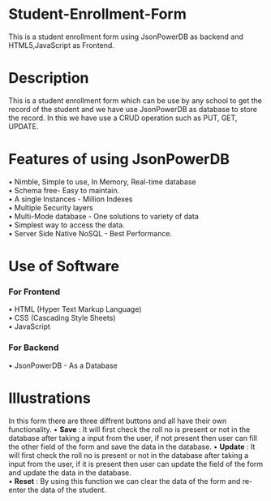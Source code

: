 # Student-Enrollment-Form
This is a student enrollment form using JsonPowerDB as backend and HTML5,JavaScript as Frontend.


# Description
This is a student enrollment form which can be use by any school to get the record of the student and we have use JsonPowerDB as database to store the record. In this we have use a CRUD operation such as PUT, GET, UPDATE.


# Features of using JsonPowerDB

•	Nimble, Simple to use, In Memory, Real-time database                                                                   
•	Schema free- Easy to maintain.                                                                                         
•	A single Instances - Million Indexes                                                                                   
•	Multiple Security layers                                                                                               
•	Multi-Mode database - One solutions to variety of data                                                                 
•	Simplest way to access the data.                                                                                       
•	Server Side Native NoSQL - Best Performance.                                                                                                                           


# Use of Software 

### For Frontend
•	HTML (Hyper Text Markup Language)                                                                                
•	CSS (Cascading Style Sheets)                                                             
•	JavaScript                                                                                                                                                            

### For Backend
•	JsonPowerDB - As a Database       

# Illustrations 
In this form there are three diffrent buttons and all have their own functionality.
•	**Save** : It will first check the roll no is present or not in the database after taking a input from the user, if not present then user can fill the other field of                the form and save the data in the database.                                                                                                              •	**Update** : It will first check the roll no is present or not in the database after taking a input from the user, if it is present then user can update the field of                the form and update the data in the database.                                                                                                                                                                                                                             
•	**Reset** : By using this function we can clear the data of the form and re-enter the data of the student.
